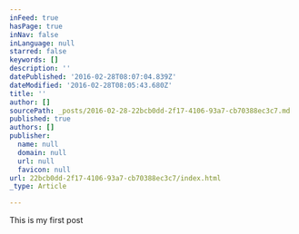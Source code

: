 ```yaml
---
inFeed: true
hasPage: true
inNav: false
inLanguage: null
starred: false
keywords: []
description: ''
datePublished: '2016-02-28T08:07:04.839Z'
dateModified: '2016-02-28T08:05:43.680Z'
title: ''
author: []
sourcePath: _posts/2016-02-28-22bcb0dd-2f17-4106-93a7-cb70388ec3c7.md
published: true
authors: []
publisher:
  name: null
  domain: null
  url: null
  favicon: null
url: 22bcb0dd-2f17-4106-93a7-cb70388ec3c7/index.html
_type: Article

---
```

This is my first post